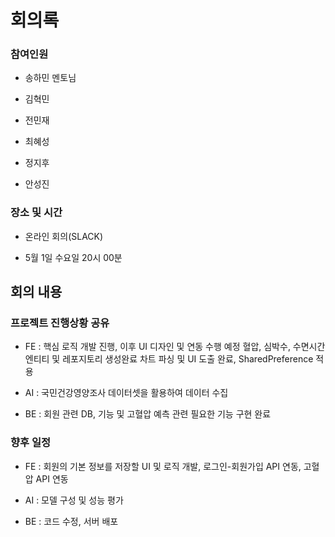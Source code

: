 # 회의록

### 참여인원

- 송하민 멘토님

- 김혁민
  
- 전민재

- 최혜성
  
- 정지후
  
- 안성진


### 장소 및 시간

- 온라인 회의(SLACK)
  
- 5월 1일 수요일 20시 00분


## 회의 내용


### 프로젝트 진행상황 공유

- FE : 핵심 로직 개발 진행, 이후 UI 디자인 및 연동 수행 예정
       혈압, 심박수, 수면시간 엔티티 및 레포지토리 생성완료
       차트 파싱 및 UI 도출 완료, SharedPreference 적용

- AI : 국민건강영양조사 데이터셋을 활용하여 데이터 수집

- BE : 회원 관련 DB, 기능 및 고혈압 예측 관련 필요한 기능 구현 완료


### 향후 일정

-  FE : 회원의 기본 정보를 저장할 UI 및 로직 개발, 로그인-회원가입 API 연동, 고혈압 API 연동

-  AI : 모델 구성 및 성능 평가

-  BE : 코드 수정, 서버 배포
